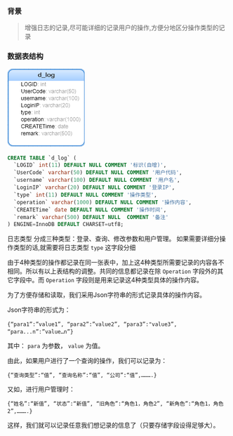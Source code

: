 ### 背景
>增强日志的记录,尽可能详细的记录用户的操作,方便分地区分操作类型的记录

### 数据表结构

![](../images/2018-08-11-22-06-07.png)
```sql
CREATE TABLE `d_log` (
  `LOGID` int(11) DEFAULT NULL COMMENT '标识(自增)',
  `UserCode` varchar(50) DEFAULT NULL COMMENT '用户代码',
  `username` varchar(100) DEFAULT NULL COMMENT '用户名',
  `LoginIP` varchar(20) DEFAULT NULL COMMENT '登录IP',
  `type` int(11) DEFAULT NULL COMMENT '操作类型',
  `operation` varchar(1000) DEFAULT NULL COMMENT '操作内容',
  `CREATETime` date DEFAULT NULL COMMENT '操作时间',
  `remark` varchar(500) DEFAULT NULL  COMMENT '备注'
) ENGINE=InnoDB DEFAULT CHARSET=utf8;
```
日志类型 分成三种类型：登录、查询、修改参数和用户管理。 如果需要详细分操作类型的话,就需要将日志类型 `type` 这字段分细

由于4种类型的操作都记录在同一张表中，加上这4种类型所需要记录的内容各不相同。所以有以上表结构的调整。共同的信息都记录在除 `Operation` 字段外的其它字段中。而 `Operation` 字段则是用来记录这4种类型具体的操作内容。

为了方便存储和读取，我们采用Json字符串的形式记录具体的操作内容。

Json字符串的形式为：

`{“para1”:”value1”, “para2”:”value2”, “para3”:"value3”, “para...n”:”value…n”}`

其中： `para` 为参数， `value` 为值。


由此，如果用户进行了一个查询的操作，我们可以记录为：

`{“查询类型”:“值”, “查询名称”:“值”, “公司”:“值”,……….}`

又如，进行用户管理时：

`{“姓名”:“新值”, “状态”:“新值”, “旧角色”:“角色1，角色2”, “新角色”:“角色1，角色2”,……….}`

这样，我们就可以记录任意我们想记录的信息了（只要存储字段设得足够大）。